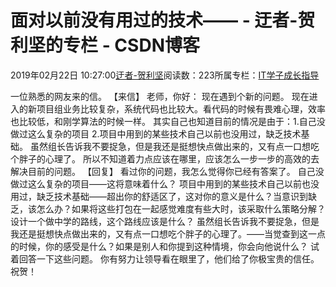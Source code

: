 
# 面对以前没有用过的技术—— - 迂者-贺利坚的专栏 - CSDN博客

2019年02月22日 10:27:00[迂者-贺利坚](https://me.csdn.net/sxhelijian)阅读数：223所属专栏：[IT学子成长指导](https://blog.csdn.net/column/details/itstudy.html)



一位熟悉的网友来的信。
【来信】
老师，你好：
现在遇到个新的问题。
现在进入的新项目组业务比较复杂，系统代码也比较大。看代码的时候有畏难心理，效率也比较低，和刚学算法的时候一样。
其实自己也知道目前的情况是由于：1.自己没做过这么复杂的项目    2.项目中用到的某些技术自己以前也没用过，缺乏技术基础。
虽然组长告诉我不要捉急，但是我还是挺想快点做出来的，又有点一口想吃个胖子的心理了。
所以不知道着力点应该在哪里，应该怎么一步一步的高效的去解决目前的问题。
【回复】
看过你的问题，我怎么觉得你已经有答案了。
自己没做过这么复杂的项目——这将意味着什么？
项目中用到的某些技术自己以前也没用过，缺乏技术基础——超出你的舒适区了，这对你的意义是什么？当意识到缺乏，该怎么办？如果将这些打包在一起感觉难度有些大时，该采取什么策略分解？设计一个做中学的路线，这个路线应该是什么？
虽然组长告诉我不要捉急，但是我还是挺想快点做出来的，又有点一口想吃个胖子的心理了。——当觉查到这一点的时候，你的感受是什么？如果是别人和你提到这种情境，你会向他说什么？
试着回答一下这些问题。
你有努力让领导看在眼里了，他们给了你极宝贵的信任。祝贺！

